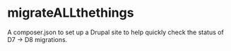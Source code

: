 # migrateALLthethings
A composer.json to set up a Drupal site to help quickly check the status of D7 -> D8 migrations.
